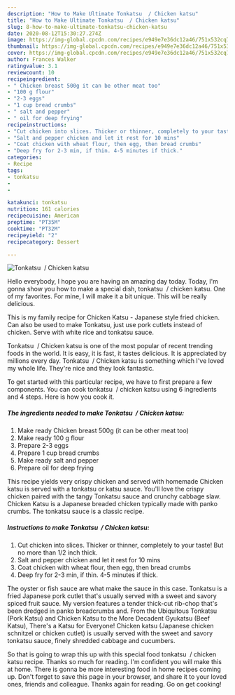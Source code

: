 ```yaml
---
description: "How to Make Ultimate Tonkatsu  / Chicken katsu"
title: "How to Make Ultimate Tonkatsu  / Chicken katsu"
slug: 8-how-to-make-ultimate-tonkatsu-chicken-katsu
date: 2020-08-12T15:30:27.274Z
image: https://img-global.cpcdn.com/recipes/e949e7e36dc12a46/751x532cq70/tonkatsu-chicken-katsu-recipe-main-photo.jpg
thumbnail: https://img-global.cpcdn.com/recipes/e949e7e36dc12a46/751x532cq70/tonkatsu-chicken-katsu-recipe-main-photo.jpg
cover: https://img-global.cpcdn.com/recipes/e949e7e36dc12a46/751x532cq70/tonkatsu-chicken-katsu-recipe-main-photo.jpg
author: Frances Walker
ratingvalue: 3.1
reviewcount: 10
recipeingredient:
- " Chicken breast 500g it can be other meat too"
- "100 g flour"
- "2-3 eggs"
- "1 cup bread crumbs"
- " salt and pepper"
- " oil for deep frying"
recipeinstructions:
- "Cut chicken into slices. Thicker or thinner, completely to your taste! But no more than 1/2 inch thick."
- "Salt and pepper chicken and let it rest for 10 mins"
- "Coat chicken with wheat flour, then egg, then bread crumbs"
- "Deep fry for 2-3 min, if thin. 4-5 minutes if thick."
categories:
- Recipe
tags:
- tonkatsu
- 
- 

katakunci: tonkatsu   
nutrition: 161 calories
recipecuisine: American
preptime: "PT35M"
cooktime: "PT32M"
recipeyield: "2"
recipecategory: Dessert

---
```



![Tonkatsu  / Chicken katsu](https://img-global.cpcdn.com/recipes/e949e7e36dc12a46/751x532cq70/tonkatsu-chicken-katsu-recipe-main-photo.jpg)

Hello everybody, I hope you are having an amazing day today. Today, I'm gonna show you how to make a special dish, tonkatsu  / chicken katsu. One of my favorites. For mine, I will make it a bit unique. This will be really delicious.

This is my family recipe for Chicken Katsu - Japanese style fried chicken. Can also be used to make Tonkatsu, just use pork cutlets instead of chicken. Serve with white rice and tonkatsu sauce.

Tonkatsu  / Chicken katsu is one of the most popular of recent trending foods in the world. It is easy, it is fast, it tastes delicious. It is appreciated by millions every day. Tonkatsu  / Chicken katsu is something which I've loved my whole life. They're nice and they look fantastic.


To get started with this particular recipe, we have to first prepare a few components. You can cook tonkatsu  / chicken katsu using 6 ingredients and 4 steps. Here is how you cook it.

<!--inarticleads1-->

##### The ingredients needed to make Tonkatsu  / Chicken katsu:

1. Make ready  Chicken breast 500g (it can be other meat too)
1. Make ready 100 g flour
1. Prepare 2-3 eggs
1. Prepare 1 cup bread crumbs
1. Make ready  salt and pepper
1. Prepare  oil for deep frying


This recipe yields very crispy chicken and served with homemade Chicken katsu is served with a tonkatsu or katsu sauce. You&#39;ll love the crispy chicken paired with the tangy Tonkatsu sauce and crunchy cabbage slaw. Chicken Katsu is a Japanese breaded chicken typically made with panko crumbs. The tonkatsu sauce is a classic recipe. 

<!--inarticleads2-->

##### Instructions to make Tonkatsu  / Chicken katsu:

1. Cut chicken into slices. Thicker or thinner, completely to your taste! But no more than 1/2 inch thick.
1. Salt and pepper chicken and let it rest for 10 mins
1. Coat chicken with wheat flour, then egg, then bread crumbs
1. Deep fry for 2-3 min, if thin. 4-5 minutes if thick.


The oyster or fish sauce are what make the sauce in this case. Tonkatsu is a fried Japanese pork cutlet that&#39;s usually served with a sweet and savory spiced fruit sauce. My version features a tender thick-cut rib-chop that&#39;s been dredged in panko breadcrumbs and. From the Ubiquitous Tonkatsu (Pork Katsu) and Chicken Katsu to the More Decadent Gyukatsu (Beef Katsu), There&#39;s a Katsu for Everyone! Chicken katsu (Japanese chicken schnitzel or chicken cutlet) is usually served with the sweet and savory tonkatsu sauce, finely shredded cabbage and cucumbers. 

So that is going to wrap this up with this special food tonkatsu  / chicken katsu recipe. Thanks so much for reading. I'm confident you will make this at home. There is gonna be more interesting food in home recipes coming up. Don't forget to save this page in your browser, and share it to your loved ones, friends and colleague. Thanks again for reading. Go on get cooking!
